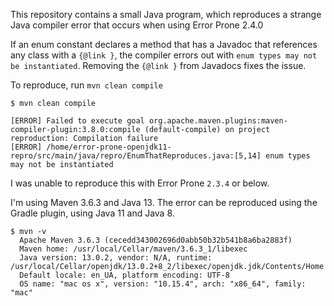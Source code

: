 This repository contains a small Java program, which reproduces a strange Java compiler error that occurs when using Error Prone 2.4.0

If an enum constant declares a method that has a Javadoc that references any class with a `{@link }`, the compiler errors out with
`enum types may not be instantiated`.
Removing the `{@link }` from Javadocs fixes the issue. 


To reproduce, run  `mvn clean compile` 
```
$ mvn clean compile
  
[ERROR] Failed to execute goal org.apache.maven.plugins:maven-compiler-plugin:3.8.0:compile (default-compile) on project reproduction: Compilation failure
[ERROR] /home/error-prone-openjdk11-repro/src/main/java/repro/EnumThatReproduces.java:[5,14] enum types may not be instantiated

```

I was unable to reproduce this with Error Prone `2.3.4` or below.

I'm using Maven 3.6.3 and Java 13. The error can be reproduced using the Gradle plugin, using Java 11 and Java 8.

```
$ mvn -v 
  Apache Maven 3.6.3 (cecedd343002696d0abb50b32b541b8a6ba2883f)
  Maven home: /usr/local/Cellar/maven/3.6.3_1/libexec
  Java version: 13.0.2, vendor: N/A, runtime: /usr/local/Cellar/openjdk/13.0.2+8_2/libexec/openjdk.jdk/Contents/Home
  Default locale: en_UA, platform encoding: UTF-8
  OS name: "mac os x", version: "10.15.4", arch: "x86_64", family: "mac"
```

